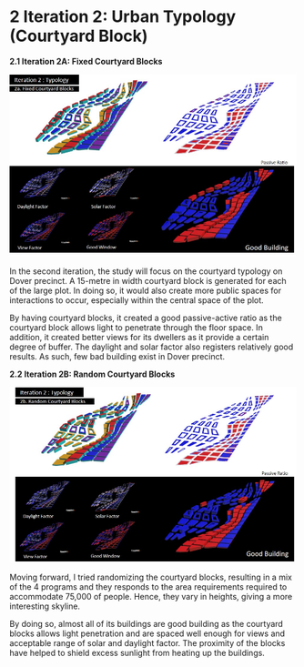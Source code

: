 # 2 Iteration 2: Urban Typology (Courtyard Block)

__2.1 Iteration 2A: Fixed Courtyard Blocks__ 

![Fig. 5: Iteration 2A](imgs/2_1.jpg)

In the second iteration, the study will focus on the courtyard typology on Dover precinct. A 15-metre in width courtyard block is generated for each of the large plot. In doing so, it would also create more public spaces for interactions to occur, especially within the central space of the plot. 

By having courtyard blocks, it created a good passive-active ratio as the courtyard block allows light to penetrate through the floor space. In addition, it created better views for its dwellers as it provide a certain degree of buffer. The daylight and solar factor also registers relatively good results. As such, few bad building exist in Dover precinct. 



__2.2 Iteration 2B: Random Courtyard Blocks__ 

![Fig. 6: Iteration 2B](imgs/2_2.jpg)

Moving forward, I tried randomizing the courtyard blocks, resulting in a mix of the 4 programs and they responds to the area requirements required to accommodate 75,000 of people. Hence, they vary in heights, giving a more interesting skyline.

By doing so, almost all of its buildings are good building as the courtyard blocks allows light penetration and are spaced well enough for views and acceptable range of solar and daylight factor. The proximity of the blocks have helped to shield excess sunlight from heating up the buildings. 
